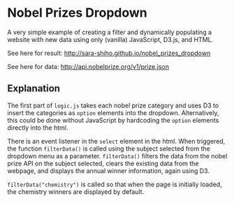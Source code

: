 # Nobel Prizes Dropdown

A very simple example of creating a filter and dynamically populating a website with new data using only (vanilla) JavaScript, D3.js, and HTML.

See here for result:
http://sara-shiho.github.io/nobel_prizes_dropdown

See here for data:
http://api.nobelprize.org/v1/prize.json

## Explanation

The first part of `logic.js` takes each nobel prize category and uses D3 to insert the categories as `option` elements into the dropdown. Alternatively, this could be done without JavaScript by hardcoding the `option` elements directly into the html.

There is an event listener in the `select` element in the html. When triggered, the function `filterData()` is called using the subject selected from the dropdown menu as a parameter. `filterData()` filters the data from the nobel prize API on the subject selected, clears the existing data from the webpage, and displays the annual winner information, again using D3.

`filterData("chemistry")` is called so that when the page is initially loaded, the chemistry winners are displayed by default.